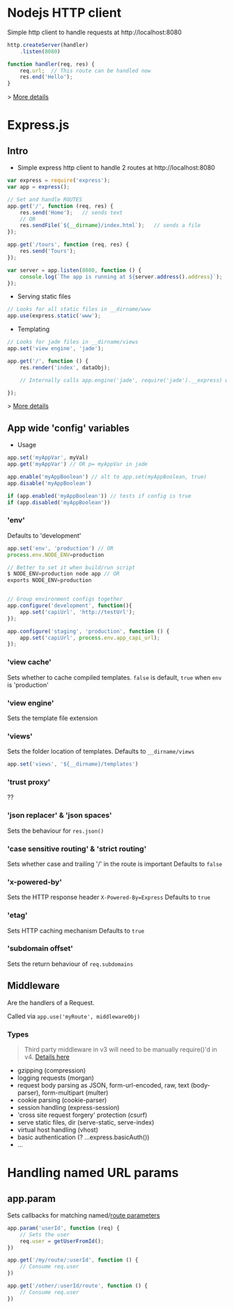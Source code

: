# Nodejs HTTP client
Simple http client to handle requests at http://localhost:8080
```javascript
http.createServer(handler)
    .listen(8080)

function handler(req, res) {
    req.url;  // This route can be handled now
    res.end('Hello');
}
```
\> [More details][nodecasts-httpclient]

# Express.js
## Intro
* Simple express http client to handle 2 routes at http://localhost:8080

```javascript
var express = require('express');
var app = express();

// Set and handle ROUTES
app.get('/', function (req, res) {
    res.send('Home');   // sends text
    // OR
    res.sendFile(`${__dirname}/index.html`);   // sends a file
});

app.get('/tours', function (req, res) {
    res.send('Tours');
});

var server = app.listen(8080, function () {
    console.log(`The app is running at ${server.address().address}`);
});
```

* Serving static files
```javascript
// Looks for all static files in __dirname/www
app.use(express.static('www');
```

* Templating
```javascript
// Looks for jade files in __dirname/views
app.set('view engine', 'jade');

app.get('/', function () {
    res.render('index', dataObj);

    // Internally calls app.engine('jade', require('jade').__express) where the 2nd fn param needs to implement a certain interface

});
```

\> [More details][nodecasts-express]

## App wide 'config' variables
* Usage
```javascript
app.set('myAppVar', myVal)
app.get('myAppVar') // OR p= myAppVar in jade

app.enable('myAppBoolean') // alt to app.set(myAppBoolean, true)
app.disable('myAppBoolean')

if (app.enabled('myAppBoolean')) // tests if config is true
if (app.disabled('myAppBoolean'))
```

### 'env'
Defaults to 'development'
```javascript
app.set('env', 'production') // OR
process.env.NODE_ENV=production

// Better to set it when build/run script
$ NODE_ENV=production node app // OR
exports NODE_ENV=production


// Group environment configs together
app.configure('development', function(){
    app.set('capiUrl', 'http://testUrl');
});

app.configure('staging', 'production', function () {
    app.set('capiUrl', process.env.app_capi_url);
});
```

### 'view cache'
Sets whether to cache compiled templates.
`false` is default, `true` when `env` is 'production'

### 'view engine'
Sets the template file extension

### 'views'
Sets the folder location of templates.
Defaults to `__dirname/views`
```javascript
app.set('views', '${__dirname}/templates')
```

### 'trust proxy'
??

### 'json replacer' & 'json spaces'
Sets the behaviour for `res.json()`

### 'case sensitive routing' & 'strict routing'
Sets whether case and trailing '/' in the route is important
Defaults to `false`

### 'x-powered-by'
Sets the HTTP response header `X-Powered-By=Express`
Defaults to `true`

### 'etag'
Sets HTTP caching mechanism
Defaults to `true`

### 'subdomain offset'
Sets the return behaviour of `req.subdomains`

## Middleware
Are the handlers of a Request.

Called via `app.use('myRoute', middlewareObj)`

### Types
> Third party middleware in v3 will need to be manually require()'d in v4. [Details here][changes3to4]

* gzipping (compression)
* logging requests (morgan)
* request body parsing as JSON, form-url-encoded, raw, text (body-parser), form-multipart (multer)
* cookie parsing (cookie-parser)
* session handling (express-session)
* 'cross site request forgery' protection (csurf)
* serve static files, dir (serve-static, serve-index)
* virtual host handling (vhost)
* basic authentication (? ...express.basicAuth())
* ...

# Handling named URL params
## app.param
Sets callbacks for matching named/[route parameters](http://expressjs.com/en/guide/routing.html#route-parameters)

```javascript
app.param('userId', function (req) {
    // Sets the user
    req.user = getUserFromId();
})

app.get('/my/route/:userId', function () {
    // Consume req.user
})

app.get('/other/:userId/route', function () {
    // Consume req.user
})
```



[#]: -------------------------------------------------------------------
(These are reference links used in the body of this note and get stripped out when the markdown processor does its job. There is no need to format nicely because it shouldn't be seen. Thanks SO - http://stackoverflow.com/questions/4823468/store-comments-in-markdown-syntax)

[nodecasts-httpclient]: <https://courses.nodecasts.io/courses/introduction-to-node-js/lectures/1119972>
[nodecasts-express]: <https://courses.nodecasts.io/courses/express-js>
[changes3to4]: <http://expressjs.com/en/guide/migrating-4.html#changes>
